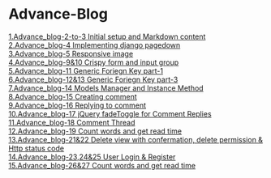 # Advance-Blog

<a href="https://github.com/sanjaygd/Advance_blog-2-to-3">1.Advance_blog-2-to-3 Initial setup and Markdown content</a><br>
<a href="https://github.com/sanjaygd/-Advance_blog-4">2.Advance_blog-4 Implementing django pagedown</a><br>
<a href="https://github.com/sanjaygd/Advance_blog-5">3.Advance_blog-5 Responsive image</a><br>
<a href="https://github.com/sanjaygd/Advance_blog-9-10-Crispy-form-django-input-group">4.Advance_blog-9&10 Crispy form and input group</a><br>
<a href="https://github.com/sanjaygd/Advance_blog-11">5.Advance_blog-11 Generic Foriegn Key part-1</a><br>
<a href="https://github.com/sanjaygd/5.Advance_blog-13">6.Advance_blog-12&13 Generic Foriegn Key part-3</a><br>
<a href="https://github.com/sanjaygd/Advance_blog-14">7.Advance_blog-14 Models Manager and Instance Method</a><br>
<a href="https://github.com/sanjaygd/Advance_blog-15">8.Advance_blog-15 Creating comment</a><br>
<a href="https://github.com/sanjaygd/Advance_blog-16">9.Advance_blog-16 Replying to comment</a><br>
<a href="https://github.com/sanjaygd/Advance_blog-17">10.Advance_blog-17 jQuery fadeToggle for Comment Replies</a><br>
<a href="https://github.com/sanjaygd/Advance_blog-18">11.Advance_blog-18 Comment Thread</a><br>
<a href="https://github.com/sanjaygd/Advance_blog-19">12.Advance_blog-19 Count words and get read time</a><br>
<a href="https://github.com/sanjaygd/Advance_blog-21-22">13.Advance_blog-21&22 Delete view with confermation, delete permission & Http status code</a><br>
<a href="https://github.com/sanjaygd/-Advance_blog-23-24-25">14.Advance_blog-23,24&25 User Login & Register</a><br>
<a href="https://github.com/sanjaygd/Advance_blog-26-27">15.Advance_blog-26&27 Count words and get read time</a><br>









